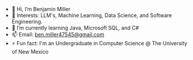 - 👋 Hi, I’m Benjamin Miller
- 👀 Interests: LLM's, Machine Learning, Data Science, and Software Engineering.
- 🌱 I’m currently learning Java, Microsoft SQL, and C#
- 📫 Email: ben.miller47545@gmail.com
- ⚡ Fun fact: I'm an Undergraduate in Computer Science @ The University of New Mexico

<!---
bmill3/bmill3 is a ✨ special ✨ repository because its `README.md` (this file) appears on your GitHub profile.
You can click the Preview link to take a look at your changes.
--->
